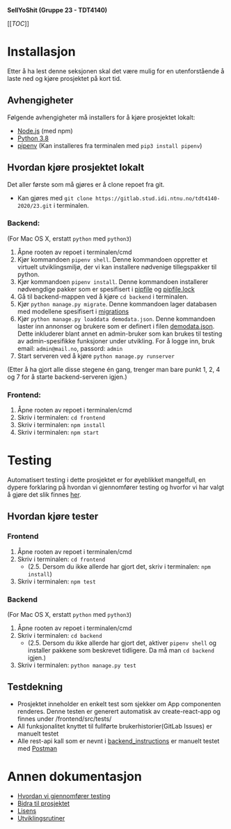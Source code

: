 **SellYoShit (Gruppe 23 - TDT4140)**

[[_TOC_]]

# Installasjon

Etter å ha lest denne seksjonen skal det være mulig for en utenforstående å laste ned og kjøre prosjektet på kort tid.

## Avhengigheter

Følgende avhengigheter må installers for å kjøre prosjektet lokalt:

- [Node.js](https://nodejs.org/en/) (med npm)
- [Python 3.8](https://www.python.org/)
- [pipenv](https://pipenv.pypa.io/en/latest/) (Kan installeres fra terminalen med `pip3 install pipenv`)


## Hvordan kjøre prosjektet lokalt

Det aller første som må gjøres er å clone repoet fra git.
- Kan gjøres med `git clone https://gitlab.stud.idi.ntnu.no/tdt4140-2020/23.git` i terminalen.

### Backend:
(For Mac OS X, erstatt `python` med `python3`)

1. Åpne rooten av repoet i terminalen/cmd
2. Kjør kommandoen `pipenv shell`. Denne kommandoen oppretter et virtuelt utviklingsmiljø, der vi kan installere nødvenige tillegspakker til python.
3. Kjør kommandoen `pipenv install`. Denne kommandoen installerer nødvengdige pakker som er spesifisert i [pipfile](pipfile) og [pipfile.lock](pipfile.lock)
4. Gå til backend-mappen ved å kjøre `cd backend` i terminalen.
5. Kjør `python manage.py migrate`. Denne kommandoen lager databasen med modellene spesifisert i [migrations](backend/marketplace/migrations/)
6. Kjør `python manage.py loaddata demodata.json`. Denne kommandoen laster inn annonser og brukere som er definert i filen [demodata.json](backend/demodata.json). Dette inkluderer blant annet en admin-bruker som kan brukes til testing av admin-spesifikke funksjoner under utvikling. For å logge inn, bruk email: `admin@mail.no`, passord: `admin`
7. Start serveren ved å kjøre `python manage.py runserver` 

(Etter å ha gjort alle disse stegene én gang, trenger man bare punkt 1, 2, 4 og 7 for å starte backend-serveren igjen.)
### Frontend:

1. Åpne rooten av repoet i terminalen/cmd
2. Skriv i terminalen: `cd frontend`
3. Skriv i terminalen: `npm install`
4. Skriv i terminalen: `npm start`




# Testing

Automatisert testing i dette prosjektet er for øyeblikket mangelfull, en dypere forklaring på hvordan vi gjennomfører testing og hvorfor vi har valgt å gjøre det slik finnes [her](docs/TESTING.md).

## Hvordan kjøre tester

### Frontend

1. Åpne rooten av repoet i terminalen/cmd
2. Skriv i terminalen: `cd frontend`
   - (2.5. Dersom du ikke allerde har gjort det, skriv i terminalen: `npm install`)
3. Skriv i terminalen: `npm test`

### Backend
(For Mac OS X, erstatt `python` med `python3`)

1. Åpne rooten av repoet i terminalen/cmd
2. Skriv i terminalen: `cd backend`
   - (2.5. Dersom du ikke allerde har gjort det, aktiver `pipenv shell` og installer pakkene som beskrevet tidligere. Da må man `cd backend` igjen.)
3. Skriv i terminalen: `python manage.py test`

## Testdekning

- Prosjektet inneholder en enkelt test som sjekker om App componenten renderes. Denne testen er generert automatisk av create-react-app og finnes under /frontend/src/tests/
- All funksjonalitet knyttet til fullførte brukerhistorier(GitLab Issues) er manuelt testet
- Alle rest-api kall som er nevnt i [backend_instructions](backend/Backend_instructions.md) er manuelt testet med [Postman](https://www.postman.com/)

# Annen dokumentasjon

- [Hvordan vi gjennomfører testing](docs/TESTING.md)
- [Bidra til prosjektet](docs/CONTRIBUTING.md)
- [Lisens](LICENSE.md)
- [Utviklingsrutiner](docs/DEVELOPMENT.md)
